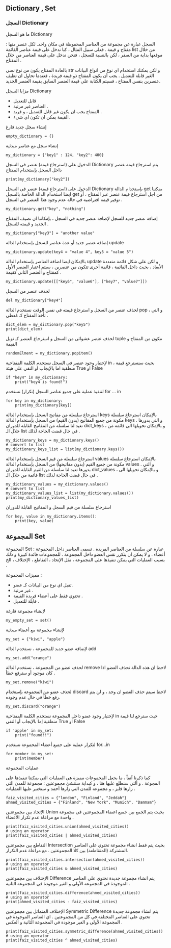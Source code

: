 ## Dictionary , Set

### السجل Dictionary


ما هو السجل Dictionary

السجل عبارة عن مجموعة من العناصر المحفوظة في مكان واحد. لكل عنصر منها : مفتاح و قيمة .
فعلى سبيل المثال ، كنا ندخل على قيمة عناصر القائمة list من خلال موقعها بداية من الصفر ، لكن بالنسبة للسجل ، فنحن ندخل على قيمة العناصر من خلال المفتاح .

بالعادة المفتاح يكون من نوع نصي str  و لكن يمكنك استخدام اي نوع من انواع البيانات الغير قابلة للتعديل . يجب أن يكون المفتاح ذو قيمة فريدة ، فعندما تحاول ان تظيف عنصرين بنفس المفتاح ، فسيتم الكتابة على قيمة العنصر السابق بقيمة العنصر الجديد.

مزايا السجل Dictionary 

- قابل للتعديل
- العناصر غير مرتبة .
- المفتاح يجب ان يكون غير قابل للتعديل ، و فريد .
- القيمة يمكن ان تكون اي شيء.


إنشاء سجل جديد فارغ


    empty_dictionary = {}


إنشاء سجل مع عناصر مبدئية 


    my_dictionary = {"key1" : 124, "key2": 400}


الدخول على (استرجاع قيمة)  عنصر في السجل Dictionary
يتم استرجاع قيمة عنصر داخل السجل بإستخدام المفتاح  


    print(my_dictionary["key2"])


الدخول على (استرجاع قيمة)  عنصر في السجل Dictionary بإستخدام الدالة get
يمكننا ايضا استخدام الدالة الخاصة بالسجل get من اجل استرجاع قيمة عنصر عبر المفتاح ، أو توفير قيمة افتراضية في حالة عدم وجود هذا العنصر في السجل .


    my_dictionary.get("key", "nothing")


إضافة عنصر جديد للسجل 
لإضافة عنصر جديد في السجل ، بإمكاننا  ان نضيف المفتاح الجديد و قيمته للسجل . 


    my_dictionary["key3"] = "another value"


إضافة عنصر جديد أو عدة عناصر للسجل بإستخدام الدالة update


    my_dictionary.update(key4 = "value 4", key5 = "value 5")


بالإمكان ايضا اضافة العناصر بإستخدام  الدالة update  و لكن على شكل قائمة متعددة الأبعاد ، بحيث داخل القائمة ، قائمة أخرى تتكون من عنصرين ، سيتم اعتبار العنصر الأول كمفتاح و العنصر الثاني كقيمة .


    my_dictionary.update([["key6", "value6"], ["key7", "value7"]])


لحذف عنصر من السجل 


    del my_dictionary["key4"]

لحذف عنصر من السجل و استرجاع قيمته في نفس الوقت  نستخدم الدالة pop ، و التي تأخذ المفتاح كـ مُعطى .


    dict_elem = my_dictionary.pop("key5")
    print(dict_elem)


لحذف عنصر عشوائي من السجل  و استرجاع العنصر كـ توبل tuple مكون من المفتاح و القيمة


    randomElment = my_dictionary.popitem()


لإختبار وجود عنصر في السجل نستخدم الكلمة المفتاحية in ، بحيث سنسترجع قيمة منطقية اما بالإيجاب او النفي على هيئة True او False


    if "key4" in my_dictionary:
        print("key4 is found!")


لتنفيذ عملية على جميع عناصر السجل (تكرار) نستخدم for … in 


    for key in my_dictionary:
        print(my_dictionary[key])


استرجاع سلسلة من مفاتيح السجل بإستخدام الدالة keys
بالإمكان استرجاع سلسلة مكونة من جميع المفاتيح (بدون القيم) من السجل بإستخدام الدالة keys .  و التي بدورها تعيد لنا سلسلة من المفاتيح القابلة للدوران dict_keys ، و بالإمكان تحويلها الى قائمة  من خلال الـ list في حال قضت الحاجة لذلك .


    my_dictionary_keys = my_dictionary.keys()
    # convert to list
    my_dictionary_keys_list = list(my_dictionary.keys())


استرجاع سلسلة من قيم السجل بإستخدام الدالة values
بالإمكان استرجاع سلسلة مكونة من جميع القيم (بدون مفاتيحها) من السجل بإستخدام الدالة values .  و التي بدورها تعيد لنا سلسلة من القيم القابلة للدوران dict_values ، و بالإمكان تحويلها الى قائمة  من خلال الـ list في حال قضت الحاجة لذلك .


    my_dictionary_values = my_dictionary.values()
    # convert to list
    my_dictionary_values_list = list(my_dictionary.values())
    print(my_dictionary_values_list)


استرجاع سلسلة من قيم السجل و المفاتيح القابلة للدوران


    for key, value in my_dictionary.items():
        print(key, value)




## المجموعة Set

المجموعة Set عبارة عن سلسلة من العناصر الفريدة . تسمى العناصر داخل المجموعة : أعضاء . و لا يمكن ان يتكرر نفس العضو داخل المجموعة .  للمجموعات فائدة كبيرة و ذلك بسبب العمليات التي يمكن تنفيذها على المجموعة ، مثل الإتحاد ، التقاطع ، الإختلاف ، الخ . 

مميزات المجموعة :

- تقبل اي نوع من البيانات كـ عضو.
- غير مرتبة .
- تحتوي فقط على أعضاء فريدة القيمة .
- قابلة للتعديل .


لإنشاء مجموعة فارغة


    my_empty_set = set()

لإنشاء مجموعة مع أعضاء مبدئية


    my_set = {"kiwi", "apple"}

لإضافة عضو جديد للمجموعة ، نستخدم الدالة add


    my_set.add("orange")

لحذف عضو من المجموعة ، نستخدم الدالة remove
لاحظ ان هذه الدالة تحذف العضو اذا كان موجود أو سترفع خطأ .


    my_set.remove("kiwi")

لحذف عضو من المجموعة بإستخدام discard
لاحظ سيتم حذف العضو ان وجد ، و لن يتم رفع خطأ في حال عدم وجوده.


    my_set.discard("orange")


لإختبار وجود عضو داخل المجموعة نستخدم الكلمة المفتاحية in 
حيث سترجع لنا قيمة منطقية إما بالإيجاب أو النفي True او False


    if 'apple' in my_set:
        print("found!!")


لتكرار عملية على جميع أعضاء المجموعة نستخدم for…in


    for member in my_set:
        print(member)



عمليات المجموعة

كما ذكرنا آنفاً ، ما يجعل المجموعات مميزة هي العمليات التي يمكننا تنفيذها على المجوعة . و التي سنطلع عليها هنا ، و كبداية سننشئ مجموعتين : مجموعة للمدن التي زارها فايز ، و مجموعة للمدن التي زارها أحمد و سنختبر عليها العمليات .


    faiz_visited_cities = {"london", "Finland", "Jeddah"}
    ahmed_visited_cities = {"Finland", "New York", "Munich", "Dammam"}


الإتحاد بين مجموعتين Union
بحيث يتم الجمع بين جميع اعضاء المجموعتين في مجموعة واحدة مع مراعاة عدم تكرار الأعضاء .


    print(faiz_visited_cities.union(ahmed_visited_cities))
    # using an operator
    print(faiz_visited_cities | ahmed_visited_cities)


التقاطع بين مجموعتين Intersection
بحيث يتم فقط انشاء مجموعة تحتوي على العناصر المشتركة (المتقاطعة) بين كلا المجموعتين . مع مراعاة عدم التكرار.


    print(faiz_visited_cities.intersection(ahmed_visited_cities))
    # using an operator
    print(faiz_visited_cities & ahmed_visited_cities)


الإختلاف بين مجموعتين Difference
يتم انشاء مجموعة جديدة تحتوي على العناصر الموجودة في المجموعة الأولى و الغير موجودة في المجموعة الثانية .


    print(faiz_visited_cities.difference(ahmed_visited_cities))
    # using an operator
    print(ahmed_visited_cities - faiz_visited_cities)


الإختلاف المتماثل بين مجموعتين Symmetric Difference
يتم انشاء مجموعة جديدة تحتوي على العناصر المختلفة في كل من المجموعتين . اي العناصر الموجودة في المجموعة الأولى و الغير موجودة في المجموعة الثانية و العكس . 


    print(faiz_visited_cities.symmetric_difference(ahmed_visited_cities))
    # using an operator
    print(faiz_visited_cities ^ ahmed_visited_cities)


